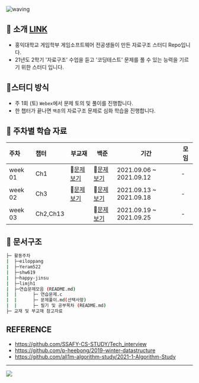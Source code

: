 ![waving](https://capsule-render.vercel.app/api?type=waving&height=200&text=Data-Structure&fontAlign=70&fontAlignY=35&color=gradient)

## 📣 소개 [LINK](https://woolly-lavender-310.notion.site/C-743cb8a5eae34c9da5bafafbe80ea6d0)

- 홍익대학교 게임학부 게임소프트웨어 전공생들이 만든 자료구조 스터디 Repo입니다.
- 21년도 2학기 '자료구조' 수업을 듣고 '코딩테스트' 문제를 풀 수 있는 능력을 기르기 위한 스터디 입니다.



## 📝스터디 방식

- 주 1회 (토) `Webex`에서 문제 토의 및 풀이를 진행합니다.
- 한 챕터가 끝나면 `백준`의 자료구조 문제로 심화 학습을 진행합니다. 



## 📁 주차별 학습 자료

| 주차    | 챕터     | 부교재        | 백준                                                         | 기간                    | 모임 |
| :------ | :------- | ------------- | ------------------------------------------------------------ | ----------------------- | ---- |
| week 01 | Ch1      | 📒[문제보기]() | 📄[문제보기](https://github.com/SDC-GS-STUDY/21-autumn-datastructure-study/tree/main/week01 ) | 2021.09.06 ~ 2021.09.12 | -    |
| week 02 | Ch3      | 📒[문제보기]() | 📄[문제보기]( )                                               | 2021.09.13 ~ 2021.09.18 | -    |
| week 03 | Ch2,Ch13 |               | 📄[문제보기]()                                                | 2021.09.19 ~ 2021.09.25 | -    |



## 📑 문서구조

```sh
├─ 활동주차
|  ├─eiloppang
|  ├─Yeram522
|  ├─shw619
|  ├─happy-jinsu
|  ├─limjh1
|  ├─연습문제모음 (README.md)
|  |      ├─ 연습문제.c 
|  |      ├─ 문제풀이.md(선택사항)
|  |      ├─ 필기 및 공부목차 (README.md)
├─ 교재 및 부교재 참고자료
```



##  REFERENCE

- https://github.com/SSAFY-CS-STUDY/Tech_interview
- https://github.com/p-heebong/2019-winter-datastructure
- https://github.com/all1m-algorithm-study/2021-1-Algorithm-Study

---
<a href="https://github.com/SDC-GS-STUDY/21-autumn-datastructure-study/graphs/contributors">
  <img src="https://contrib.rocks/image?repo=SDC-GS-STUDY/21-autumn-datastructure-study" />
</a>
